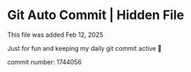 # Git Auto Commit | Hidden File

This file was added Feb 12, 2025

Just for fun and keeping my daily git commit active 🤪

commit number: 1744056
